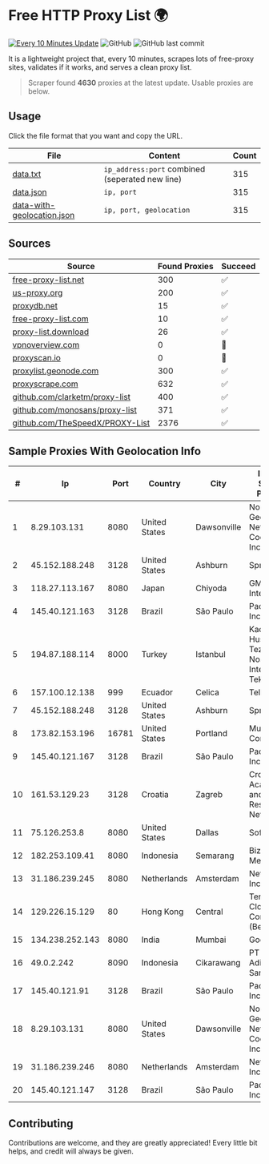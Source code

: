 
# Free HTTP Proxy List 🌍

[![Every 10 Minutes Update](https://github.com/mertguvencli/http-proxy-list/actions/workflows/main.yml/badge.svg?branch=main)](https://github.com/mertguvencli/http-proxy-list/actions/workflows/main.yml)
![GitHub](https://img.shields.io/github/license/mertguvencli/http-proxy-list)
![GitHub last commit](https://img.shields.io/github/last-commit/mertguvencli/http-proxy-list)

It is a lightweight project that, every 10 minutes, scrapes lots of free-proxy sites, validates if it works, and serves a clean proxy list.


> Scraper found **4630** proxies at the latest update. Usable proxies are below.

## Usage

Click the file format that you want and copy the URL.


|File|Content|Count|
|----|-------|-----|
|[data.txt](https://raw.githubusercontent.com/mertguvencli/http-proxy-list/main/proxy-list/data.txt)|`ip_address:port` combined (seperated new line)|315|
|[data.json](https://raw.githubusercontent.com/mertguvencli/http-proxy-list/main/proxy-list/data.json)|`ip, port`|315|
|[data-with-geolocation.json](https://raw.githubusercontent.com/mertguvencli/http-proxy-list/main/proxy-list/data-with-geolocation.json)|`ip, port, geolocation`|315|

## Sources

|Source|Found Proxies|Succeed|
|------|-------------|-------|
|[free-proxy-list.net](https://free-proxy-list.net)|300|✅|
|[us-proxy.org](https://www.us-proxy.org)|200|✅|
|[proxydb.net](http://proxydb.net)|15|✅|
|[free-proxy-list.com](https://free-proxy-list.com/?page=&port=&type%5B%5D=http&type%5B%5D=https&up_time=0&search=Search)|10|✅|
|[proxy-list.download](https://www.proxy-list.download/HTTP)|26|✅|
|[vpnoverview.com](https://vpnoverview.com/privacy/anonymous-browsing/free-proxy-servers)|0|🚫|
|[proxyscan.io](https://www.proxyscan.io)|0|🚫|
|[proxylist.geonode.com](https://proxylist.geonode.com/api/proxy-list?limit=300&page=1&sort_by=lastChecked&sort_type=desc&protocols=http,https)|300|✅|
|[proxyscrape.com](https://api.proxyscrape.com/v2/?request=displayproxies&protocol=http&timeout=10000&country=all&ssl=all&anonymity=all)|632|✅|
|[github.com/clarketm/proxy-list](https://raw.githubusercontent.com/clarketm/proxy-list/master/proxy-list-raw.txt)|400|✅|
|[github.com/monosans/proxy-list](https://raw.githubusercontent.com/monosans/proxy-list/main/proxies/http.txt)|371|✅|
|[github.com/TheSpeedX/PROXY-List](https://raw.githubusercontent.com/TheSpeedX/PROXY-List/master/http.txt)|2376|✅|


## Sample Proxies With Geolocation Info

|#|Ip|Port|Country|City|Internet Service Provider|
|-|--|----|-------|----|-------------------------|
|1|8.29.103.131|8080|United States|Dawsonville|North Georgia Network Cooperative, Inc|
|2|45.152.188.248|3128|United States|Ashburn|Sprint|
|3|118.27.113.167|8080|Japan|Chiyoda|GMO Internet, Inc.|
|4|145.40.121.163|3128|Brazil|São Paulo|Packet Host, Inc.|
|5|194.87.188.114|8000|Turkey|Istanbul|Kadir Huseyin Tezcan Nosspeed Internet Teknolojileri|
|6|157.100.12.138|999|Ecuador|Celica|Telconet S.A|
|7|45.152.188.248|3128|United States|Ashburn|Sprint|
|8|173.82.153.196|16781|United States|Portland|Multacom Corporation|
|9|145.40.121.167|3128|Brazil|São Paulo|Packet Host, Inc.|
|10|161.53.129.23|3128|Croatia|Zagreb|Croatian Academic and Research Network|
|11|75.126.253.8|8080|United States|Dallas|SoftLayer|
|12|182.253.109.41|8080|Indonesia|Semarang|Biznet Metronet|
|13|31.186.239.245|8080|Netherlands|Amsterdam|NetSkope Inc|
|14|129.226.15.129|80|Hong Kong|Central|Tencent Cloud Computing (Beijing) Co|
|15|134.238.252.143|8080|India|Mumbai|Google LLC|
|16|49.0.2.242|8090|Indonesia|Cikarawang|PT Usaha Adi Sanggoro|
|17|145.40.121.91|3128|Brazil|São Paulo|Packet Host, Inc.|
|18|8.29.103.131|8080|United States|Dawsonville|North Georgia Network Cooperative, Inc|
|19|31.186.239.246|8080|Netherlands|Amsterdam|NetSkope Inc|
|20|145.40.121.147|3128|Brazil|São Paulo|Packet Host, Inc.|



## Contributing

Contributions are welcome, and they are greatly appreciated! Every
little bit helps, and credit will always be given.

